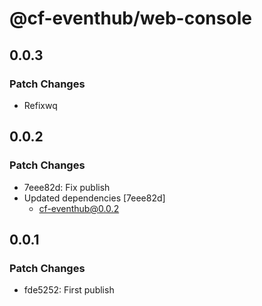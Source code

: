 # @cf-eventhub/web-console

## 0.0.3

### Patch Changes

- Refixwq

## 0.0.2

### Patch Changes

- 7eee82d: Fix publish
- Updated dependencies [7eee82d]
  - cf-eventhub@0.0.2

## 0.0.1

### Patch Changes

- fde5252: First publish

